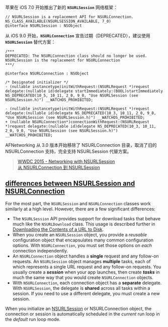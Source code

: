 
苹果在 iOS 7.0 开始推出了新的 **`NSURLSession`** 网络框架：

```obj-c
// NSURLSession is a replacement API for NSURLConnection.
NS_CLASS_AVAILABLE(NSURLSESSION_AVAILABLE, 7_0)
@interface NSURLSession : NSObject
```

从 iOS 9.0 开始，**`NSURLConnection`** 宣告过期（DEPRECATED），建议使用 **`NSURLSession`** 替代方案：

```obj-c
/***
DEPRECATED: The NSURLConnection class should no longer be used.  NSURLSession is the replacement for NSURLConnection 
***/

@interface NSURLConnection : NSObject

/* Designated initializer */
- (nullable instancetype)initWithRequest:(NSURLRequest *)request delegate:(nullable id)delegate startImmediately:(BOOL)startImmediately NS_DEPRECATED(10_5, 10_11, 2_0, 9_0, "Use NSURLSession (see NSURLSession.h)") __WATCHOS_PROHIBITED;

- (nullable instancetype)initWithRequest:(NSURLRequest *)request delegate:(nullable id)delegate NS_DEPRECATED(10_3, 10_11, 2_0, 9_0, "Use NSURLSession (see NSURLSession.h)") __WATCHOS_PROHIBITED;
+ (nullable NSURLConnection*)connectionWithRequest:(NSURLRequest *)request delegate:(nullable id)delegate NS_DEPRECATED(10_3, 10_11, 2_0, 9_0, "Use NSURLSession (see NSURLSession.h)") __WATCHOS_PROHIBITED;
```

AFNetworking 从 3.0 版本开始移除了 NSURLConnection 目录，取消了旧的  NSURLConnection 支持，完全支持 NSURLSession 代替方案。

> [WWDC 2015 - Networking with NSURLSession](https://developer.apple.com/videos/play/wwdc2015/711/)  
> [从 NSURLConnection 到 NSURLSession](http://blog.csdn.net/icash/article/details/44651765)  

## [differences between NSURLSession and NSURLConnection](https://developer.apple.com/library/content/documentation/NetworkingInternetWeb/Conceptual/NetworkingOverview/WorkingWithHTTPAndHTTPSRequests/WorkingWithHTTPAndHTTPSRequests.html#//apple_ref/doc/uid/TP40010220-CH8-SW2)

For the most part, the `NSURLSession` and `NSURLConnection` classes work similarly at a high level. However, there are a few significant differences:

- The `NSURLSession` API provides support for download tasks that behave much like the `NSURLDownload` class. This usage is described further in [Downloading the Contents of a URL to Disk](https://developer.apple.com/library/content/documentation/NetworkingInternetWeb/Conceptual/NetworkingOverview/WorkingWithHTTPAndHTTPSRequests/WorkingWithHTTPAndHTTPSRequests.html#//apple_ref/doc/uid/TP40010220-CH8-SW8).  
- When you create an `NSURLSession` object, you provide a *reusable* configuration object that encapsulates many common configuration options. With `NSURLConnection`, you must set those options on *each* connection independently.  
- An `NSURLConnection` object handles a **single** request and any follow-on requests.
    An `NSURLSession` object manages **multiple** tasks, each of which represents a single URL request and any follow-on requests. You usually create a ***session*** when your app launches, then create ***tasks*** in much the same way that you would create `NSURLConnection` objects.  
- With `NSURLConnection`, each connection object has a **separate** delegate. With `NSURLSession`, the delegate is **shared** across all tasks within a session. If you need to use a different delegate, you must create a new session.  

When you initialize an [NSURLSession](https://developer.apple.com/documentation/foundation/urlsession) or NSURLConnection object, the connection or session is automatically scheduled in the *current* run loop in the *default* run loop mode.


